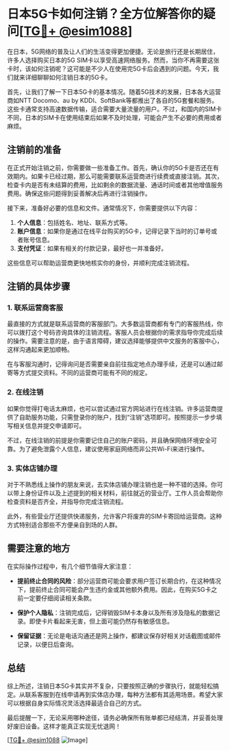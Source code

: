 # 日本5G卡如何注销？全方位解答你的疑问[[TG💪+ @esim1088](https://t.me/s/esim1088)]

在日本，5G网络的普及让人们的生活变得更加便捷。无论是旅行还是长期居住，许多人选择购买日本的5G SIM卡以享受高速网络服务。然而，当你不再需要这张卡时，该如何注销呢？这可能是不少人在使用完5G卡后会遇到的问题。今天，我们就来详细聊聊如何注销日本的5G卡。

首先，让我们了解一下日本5G卡的基本情况。随着5G技术的发展，日本各大运营商如NTT Docomo、au by KDDI、SoftBank等都推出了各自的5G套餐和服务。这些卡通常支持高速数据传输，适合需要大量流量的用户。不过，和国内的SIM卡不同，日本的SIM卡在使用结束后如果不及时处理，可能会产生不必要的费用或者麻烦。

## 注销前的准备

在正式开始注销之前，你需要做一些准备工作。首先，确认你的5G卡是否还在有效期内。如果卡已经过期，那么可能需要联系运营商进行续费或直接注销。其次，检查卡内是否有未结算的费用，比如剩余的数据流量、通话时间或者其他增值服务费用。确保这些问题得到妥善解决后再进行注销操作。

接下来，准备好必要的信息和文件。通常情况下，你需要提供以下内容：
1. **个人信息**：包括姓名、地址、联系方式等。
2. **账户信息**：如果你是通过在线平台购买的5G卡，记得记录下当时的订单号或者账号信息。
3. **支付凭证**：如果有相关的付款记录，最好也一并准备好。

这些信息可以帮助运营商更快地核实你的身份，并顺利完成注销流程。

## 注销的具体步骤

### 1. 联系运营商客服

最直接的方式就是联系运营商的客服部门。大多数运营商都有专门的客服热线，你可以拨打这个号码咨询具体的注销流程。客服人员会根据你的需求指导你完成后续的操作。需要注意的是，由于语言障碍，建议选择能够提供中文服务的客服中心，这样沟通起来更加顺畅。

在与客服沟通时，记得询问是否需要亲自前往指定地点办理手续，还是可以通过邮寄等方式提交资料。不同的运营商可能有不同的规定。

### 2. 在线注销

如果你觉得打电话太麻烦，也可以尝试通过官方网站进行在线注销。许多运营商提供了自助服务功能，只需登录你的账户，找到“注销”选项即可。按照提示一步步填写相关信息并提交申请即可。

不过，在线注销的前提是你需要记住自己的账户密码，并且确保网络环境安全可靠。为了避免泄露个人信息，建议使用家庭网络而非公共Wi-Fi来进行操作。

### 3. 实体店铺办理

对于不熟悉线上操作的朋友来说，去实体店铺办理注销也是一种不错的选择。你可以带上身份证件以及上述提到的相关材料，前往就近的营业厅。工作人员会帮助你检查资料是否齐全，并指导你完成注销流程。

此外，有些营业厅还提供快递服务，允许客户将废弃的SIM卡寄回给运营商。这种方式特别适合那些不方便亲自到场的人群。

## 需要注意的地方

在实际操作过程中，有几个细节值得大家注意：

- **提前终止合同的风险**：部分运营商可能会要求用户签订长期合约，在这种情况下，提前终止合同可能会产生违约金或其他额外费用。因此，在购买5G卡之前一定要仔细阅读相关条款。
  
- **保护个人隐私**：注销完成后，记得销毁SIM卡本身以及所有涉及隐私的数据记录。即使卡片看起来无害，但上面可能仍然存有敏感信息。

- **保留证据**：无论是电话沟通还是网上操作，都建议保存好相关对话截图或邮件记录，以便日后查询。

## 总结

综上所述，注销日本5G卡其实并不复杂，只要按照正确的步骤执行，就能轻松搞定。从联系客服到在线申请再到实体店办理，每种方法都有其适用场景。希望大家可以根据自身实际情况灵活选择最适合自己的方式。

最后提醒一下，无论采用哪种途径，请务必确保所有账单都已经结清，并妥善处理好废旧设备。这样才能真正实现无忧退网！

[[TG💪+ @esim1088](https://t.me/s/esim1088) ![Image](https://i.postimg.cc/4NQfJmqS/Snipaste-2025-05-13-00-14-12.png)]